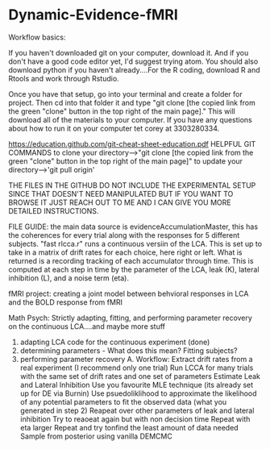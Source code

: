 # Dynamic-Evidence-fMRI
Workflow basics:

If you haven't downloaded git on your computer, download it. And if you don't have a good code editor yet, I'd suggest trying atom. You should also download python if you haven't already....For the R coding, download R and Rtools and work through Rstudio.

Once you have that setup, go into your terminal and create a folder for project. Then cd into that folder it and type "git clone [the copied link from the green "clone" button in the top right of the main page]." This will download all of the materials to your computer. If you have any questions about how to run it on your computer tet corey at 3303280334.

https://education.github.com/git-cheat-sheet-education.pdf
HELPFUL GIT COMMANDS
to clone your directory-->"git clone [the copied link from the green "clone" button in the top right of the main page]"
to update your directory-->'git pull origin'
 
THE FILES IN THE GITHUB DO NOT INCLUDE THE EXPERIMENTAL SETUP SINCE THAT DOESN'T NEED MANIPULATED BUT IF YOU WANT TO BROWSE IT JUST REACH OUT TO ME AND I CAN GIVE YOU MORE DETAILED INSTRUCTIONS.
 
FILE GUIDE: the main data source is evidenceAccumulationMaster, this has the coherences for every trial along with the responses for 5 different subjects. "fast rlcca.r" runs a continuous versiin of the LCA. This is set up to take in a matrix of drift rates for each choice, here right or left. What is returned is a recording tracking of each accumulator through time. This is computed at each step in time by the parameter of the LCA, leak (K), lateral inhibition (L), and a noise term (eta). 

 
fMRI project:
creating a joint model between behvioral responses in LCA and the BOLD response from fMRI
 
Math Psych:
Strictly adapting, fitting, and performing parameter recovery on the continuous LCA....and maybe more stuff
1. adapting LCA code for the continuous experiment (done)
2. determining parameters - What does this mean? Fitting subjects?
3. performing parameter recovery
A. Workflow:
   Extract drift rates from a real experiment (I recommend only one trial)
   Run LCCA for many trials with the same set of drift rates and one set of parameters
   Estimate Leak and Lateral Inhibition
      Use you favourite MLE technique (its already set up for DE via Burnin)
         Use psuedoliklihood to approximate the likelihood of any potential parameters to fit the observed data (what you generated in step 2)
   Reapeat over other parameters of leak and lateral inhibition
   Try to reaoeat again but with non decision time
   Repeat with eta larger
   Repeat and try tonfind the least amount of data needed
   Sample from posterior using vanilla DEMCMC
         
   

